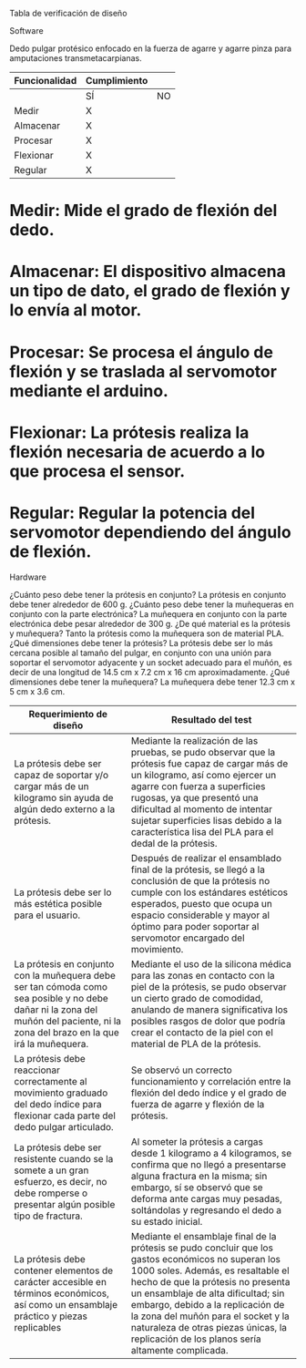 Tabla de verificación de diseño

Software

Dedo pulgar protésico enfocado en la fuerza de agarre y agarre pinza para amputaciones transmetacarpianas.

| Funcionalidad | Cumplimiento  | |
|----| ---- | ---- |
| | SÍ | NO |
| Medir |X| |
| Almacenar |X| |
| Procesar |X| |
| Flexionar |X| |
| Regular |X| |


# Medir: Mide el grado de flexión del dedo.

# Almacenar: El dispositivo almacena un tipo de dato, el grado de flexión y lo envía al motor.

# Procesar: Se procesa el ángulo de flexión y se traslada al servomotor mediante el arduino.

# Flexionar: La prótesis realiza la flexión necesaria de acuerdo a lo que procesa el sensor.

# Regular: Regular la potencia del servomotor dependiendo del ángulo de flexión.



Hardware

¿Cuánto peso debe tener la prótesis en conjunto?
La prótesis en conjunto debe tener alrededor de 600 g.
¿Cuánto peso debe tener la muñequeras en conjunto con la parte electrónica?
La muñequera en conjunto con la parte electrónica debe pesar alrededor de 300 g.
¿De qué material es la prótesis y muñequera?
Tanto la prótesis como la muñequera son de material PLA.
¿Qué dimensiones debe tener la prótesis?
La prótesis debe ser lo más cercana posible al tamaño del pulgar, en conjunto con una unión para soportar el servomotor adyacente y un socket adecuado para el muñón, es decir de una longitud de 14.5 cm x 7.2 cm x 16 cm aproximadamente.
¿Qué dimensiones debe tener la muñequera?
La muñequera debe tener 12.3 cm x 5 cm x 3.6 cm.


|Requerimiento de diseño | Resultado del test| 
|----| ---- | 
|La prótesis debe ser capaz de soportar y/o cargar más de un kilogramo sin ayuda de algún dedo externo a la prótesis.| Mediante la realización de las pruebas, se pudo observar que la prótesis fue capaz de cargar más de un kilogramo, así como ejercer un agarre con fuerza a superficies rugosas, ya que presentó una dificultad al momento de intentar sujetar superficies lisas debido a la característica lisa del PLA para el dedal de la prótesis.|
|La prótesis debe ser lo más estética posible para el usuario.|Después de realizar el ensamblado final de la prótesis, se llegó a la conclusión de que la prótesis no cumple con los estándares estéticos esperados, puesto que ocupa un espacio considerable y mayor al óptimo para poder soportar al servomotor encargado del movimiento.| 
|La prótesis en conjunto con la muñequera debe ser tan cómoda como sea posible y no debe dañar ni la zona del muñón del paciente, ni la zona del brazo en la que irá la muñequera.|Mediante el uso de la silicona médica para las zonas en contacto con la piel de la prótesis, se pudo observar un cierto grado de comodidad, anulando de manera significativa los posibles rasgos de dolor que podría crear el contacto de la piel con el material de PLA de la prótesis.| 
|La prótesis debe reaccionar correctamente al movimiento graduado del dedo índice para flexionar cada parte del dedo pulgar articulado.|Se observó un correcto funcionamiento y correlación entre la flexión del dedo índice y el grado de fuerza de agarre y flexión de la prótesis.| 
| La prótesis debe ser resistente cuando se la somete a un gran esfuerzo, es decir, no debe romperse o presentar algún posible tipo de fractura.|Al someter la prótesis a cargas desde 1 kilogramo a 4 kilogramos, se confirma que no llegó a presentarse alguna fractura en la misma; sin embargo, sí se observó que se deforma ante cargas muy pesadas, soltándolas y regresando el dedo a su estado inicial.| 
|La prótesis debe contener elementos de carácter accesible en términos económicos, así como un ensamblaje práctico y piezas replicables|Mediante el ensamblaje final de la prótesis se pudo concluir que los gastos económicos no superan los 1000 soles. Además, es resaltable el hecho de que la prótesis no presenta un ensamblaje de alta dificultad; sin embargo, debido a la replicación de la zona del muñón para el socket y la naturaleza de otras piezas únicas, la replicación de los planos sería altamente complicada. | 
